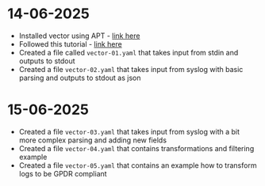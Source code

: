 # 14-06-2025
- Installed vector using APT - [link here](https://vector.dev/docs/setup/installation/package-managers/apt/)
- Followed this tutorial - [link here](https://vector.dev/docs/setup/quickstart/)
- Created a file called `vector-01.yaml` that takes input from stdin and outputs to stdout
- Created a file `vector-02.yaml` that takes input from syslog with basic parsing and outputs to stdout as json
# 15-06-2025
- Created a file `vector-03.yaml` that takes input from syslog with a bit more complex parsing and adding new fields
- Created a file `vector-04.yaml` that contains transformations and filtering example
- Created a file `vector-05.yaml` that contains an example how to transform logs to be GPDR compliant
